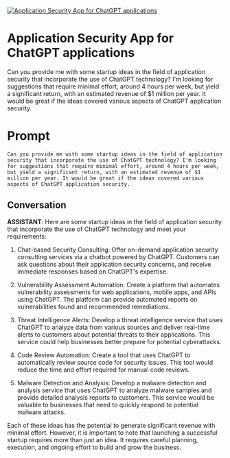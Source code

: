 
[![Application Security App for ChatGPT applications](https://flow-prompt-covers.s3.us-west-1.amazonaws.com/icon/illustrative/illus_5.png)]()
# Application Security App for ChatGPT applications 
Can you provide me with some startup ideas in the field of application security that incorporate the use of ChatGPT technology? I'm looking for suggestions that require minimal effort, around 4 hours per week, but yield a significant return, with an estimated revenue of $1 million per year. It would be great if the ideas covered various aspects of ChatGPT application security.

# Prompt

```
Can you provide me with some startup ideas in the field of application security that incorporate the use of ChatGPT technology? I'm looking for suggestions that require minimal effort, around 4 hours per week, but yield a significant return, with an estimated revenue of $1 million per year. It would be great if the ideas covered various aspects of ChatGPT application security.
```

## Conversation

**ASSISTANT**: Here are some startup ideas in the field of application security that incorporate the use of ChatGPT technology and meet your requirements:



1. Chat-based Security Consulting: Offer on-demand application security consulting services via a chatbot powered by ChatGPT. Customers can ask questions about their application security concerns, and receive immediate responses based on ChatGPT's expertise.



2. Vulnerability Assessment Automation: Create a platform that automates vulnerability assessments for web applications, mobile apps, and APIs using ChatGPT. The platform can provide automated reports on vulnerabilities found and recommended remediations.



3. Threat Intelligence Alerts: Develop a threat intelligence service that uses ChatGPT to analyze data from various sources and deliver real-time alerts to customers about potential threats to their applications. This service could help businesses better prepare for potential cyberattacks.



4. Code Review Automation: Create a tool that uses ChatGPT to automatically review source code for security issues. This tool would reduce the time and effort required for manual code reviews.



5. Malware Detection and Analysis: Develop a malware detection and analysis service that uses ChatGPT to analyze malware samples and provide detailed analysis reports to customers. This service would be valuable to businesses that need to quickly respond to potential malware attacks.



Each of these ideas has the potential to generate significant revenue with minimal effort. However, it is important to note that launching a successful startup requires more than just an idea. It requires careful planning, execution, and ongoing effort to build and grow the business.



